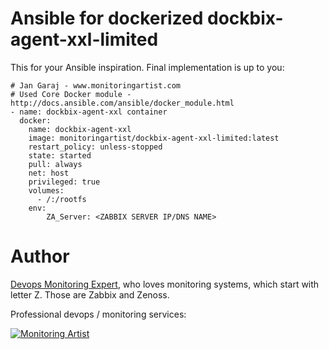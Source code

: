 # Ansible for dockerized dockbix-agent-xxl-limited

This for your Ansible inspiration. Final implementation is up to you:

```
# Jan Garaj - www.monitoringartist.com
# Used Core Docker module - http://docs.ansible.com/ansible/docker_module.html
- name: dockbix-agent-xxl container
  docker:
    name: dockbix-agent-xxl
    image: monitoringartist/dockbix-agent-xxl-limited:latest
    restart_policy: unless-stopped
    state: started
    pull: always
    net: host
    privileged: true
    volumes:
      - /:/rootfs    
    env:
        ZA_Server: <ZABBIX SERVER IP/DNS NAME>     
```

# Author

[Devops Monitoring Expert](http://www.jangaraj.com 'DevOps / Docker / Kubernetes / AWS ECS / Google GCP / Zabbix / Zenoss / Terraform / Monitoring'),
who loves monitoring systems, which start with letter Z. Those are Zabbix and Zenoss.

Professional devops / monitoring services:

[![Monitoring Artist](http://monitoringartist.com/img/github-monitoring-artist-logo.jpg)](http://www.monitoringartist.com 'DevOps / Docker / Kubernetes / AWS ECS / Google GCP / Zabbix / Zenoss / Terraform / Monitoring')
